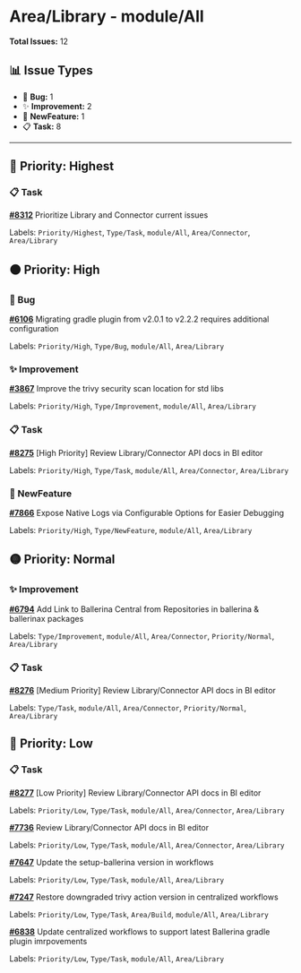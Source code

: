 # Area/Library - module/All

**Total Issues:** 12

## 📊 Issue Types

- 🐛 **Bug:** 1
- ✨ **Improvement:** 2
- 🚀 **NewFeature:** 1
- 📋 **Task:** 8

---

## 🔴 Priority: Highest

### 📋 Task

**[#8312](https://github.com/ballerina-platform/ballerina-library/issues/8312)** Prioritize Library and Connector current issues

Labels: `Priority/Highest`, `Type/Task`, `module/All`, `Area/Connector`, `Area/Library`

## 🟠 Priority: High

### 🐛 Bug

**[#6106](https://github.com/ballerina-platform/ballerina-library/issues/6106)** Migrating gradle plugin from v2.0.1 to v2.2.2 requires additional configuration

Labels: `Priority/High`, `Type/Bug`, `module/All`, `Area/Library`

### ✨ Improvement

**[#3867](https://github.com/ballerina-platform/ballerina-library/issues/3867)** Improve the trivy security scan location for std libs

Labels: `Priority/High`, `Type/Improvement`, `module/All`, `Area/Library`

### 📋 Task

**[#8275](https://github.com/ballerina-platform/ballerina-library/issues/8275)** [High Priority] Review Library/Connector API docs in BI editor

Labels: `Priority/High`, `Type/Task`, `module/All`, `Area/Connector`, `Area/Library`

### 🚀 NewFeature

**[#7866](https://github.com/ballerina-platform/ballerina-library/issues/7866)** Expose Native Logs via Configurable Options for Easier Debugging

Labels: `Priority/High`, `Type/NewFeature`, `module/All`, `Area/Library`

## 🟡 Priority: Normal

### ✨ Improvement

**[#6794](https://github.com/ballerina-platform/ballerina-library/issues/6794)** Add Link to Ballerina Central from Repositories in ballerina & ballerinax packages

Labels: `Type/Improvement`, `module/All`, `Area/Connector`, `Priority/Normal`, `Area/Library`

### 📋 Task

**[#8276](https://github.com/ballerina-platform/ballerina-library/issues/8276)** [Medium Priority] Review Library/Connector API docs in BI editor

Labels: `Type/Task`, `module/All`, `Area/Connector`, `Priority/Normal`, `Area/Library`

## 🔵 Priority: Low

### 📋 Task

**[#8277](https://github.com/ballerina-platform/ballerina-library/issues/8277)** [Low Priority] Review Library/Connector API docs in BI editor

Labels: `Priority/Low`, `Type/Task`, `module/All`, `Area/Connector`, `Area/Library`

**[#7736](https://github.com/ballerina-platform/ballerina-library/issues/7736)** Review Library/Connector API docs in BI editor

Labels: `Priority/Low`, `Type/Task`, `module/All`, `Area/Connector`, `Area/Library`

**[#7647](https://github.com/ballerina-platform/ballerina-library/issues/7647)** Update the setup-ballerina version in workflows

Labels: `Priority/Low`, `Type/Task`, `module/All`, `Area/Library`

**[#7247](https://github.com/ballerina-platform/ballerina-library/issues/7247)** Restore downgraded trivy action version in centralized workflows

Labels: `Priority/Low`, `Type/Task`, `Area/Build`, `module/All`, `Area/Library`

**[#6838](https://github.com/ballerina-platform/ballerina-library/issues/6838)** Update centralized workflows to support latest Ballerina gradle plugin imrpovements

Labels: `Priority/Low`, `Type/Task`, `module/All`, `Area/Library`

